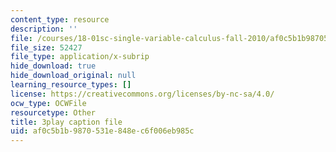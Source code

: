 ```yaml
---
content_type: resource
description: ''
file: /courses/18-01sc-single-variable-calculus-fall-2010/af0c5b1b9870531e848ec6f006eb985c_5q_3FDOkVRQ.vtt
file_size: 52427
file_type: application/x-subrip
hide_download: true
hide_download_original: null
learning_resource_types: []
license: https://creativecommons.org/licenses/by-nc-sa/4.0/
ocw_type: OCWFile
resourcetype: Other
title: 3play caption file
uid: af0c5b1b-9870-531e-848e-c6f006eb985c
---
```

